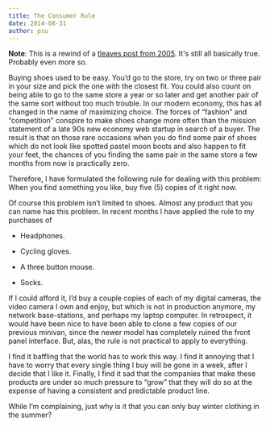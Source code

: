 ```yaml
---
title: The Consumer Rule
date: 2014-08-31
author: psu
---
```


**Note**: This is a rewind of a <a href="http://tleaves.com/2005/05/12/the-consumer-rule/index.html">tleaves post from 2005</a>. It's still all basically true. Probably even more so.	

Buying shoes used to be easy. You’d go to the store, try on two or three pair in your size and pick the one with the closest fit. You could also count on being able to go to the same store a year or so later and get another pair of the same sort without too much trouble. In our modern economy, this has all changed in the name of maximizing choice. The forces of “fashion” and “competition” conspire to make shoes change more often than the mission statement of a late 90s new economy web startup in search of a buyer. The result is that on those rare occasions when you do find some pair of shoes which do not look like spotted pastel moon boots and also happen to fit your feet, the chances of you finding the same pair in the same store a few months from now is practically zero.

Therefore, I have formulated the following rule for dealing with this problem: When you find something you like, buy five (5) copies of it right now.

Of course this problem isn’t limited to shoes. Almost any product that you can name has this problem. In recent months I have applied the rule to my purchases of

- Headphones.

- Cycling gloves.

- A three button mouse.

- Socks.

If I could afford it, I’d buy a couple copies of each of my digital cameras, the video camera I own and enjoy, but which is not in production anymore, my network base-stations, and perhaps my laptop computer. In retrospect, it would have been nice to have been able to clone a few copies of our previous minivan, since the newer model has completely ruined the front panel interface. But, alas, the rule is not practical to apply to everything.

I find it baffling that the world has to work this way. I find it annoying that I have to worry that every single thing I buy will be gone in a week, after I decide that I like it. Finally, I find it sad that the companies that make these products are under so much pressure to “grow” that they will do so at the expense of having a consistent and predictable product line.

While I’m complaining, just why is it that you can only buy winter clothing in the summer?